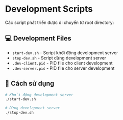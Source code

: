 # Development Scripts

Các script phát triển được di chuyển từ root directory:

## 💻 Development Files
- `start-dev.sh` - Script khởi động development server
- `stop-dev.sh` - Script dừng development server
- `.dev-client.pid` - PID file cho client development
- `.dev-server.pid` - PID file cho server development

## 🚀 Cách sử dụng
```bash
# Khởi động development server
./start-dev.sh

# Dừng development server
./stop-dev.sh
```

